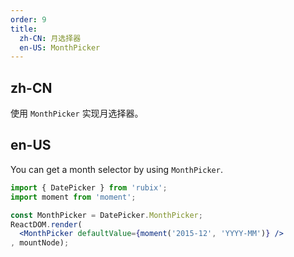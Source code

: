 ```yaml
---
order: 9
title:
  zh-CN: 月选择器
  en-US: MonthPicker
---
```


## zh-CN

使用 `MonthPicker` 实现月选择器。

## en-US

You can get a month selector by using `MonthPicker`.

````jsx
import { DatePicker } from 'rubix';
import moment from 'moment';

const MonthPicker = DatePicker.MonthPicker;
ReactDOM.render(
  <MonthPicker defaultValue={moment('2015-12', 'YYYY-MM')} />
, mountNode);
````
